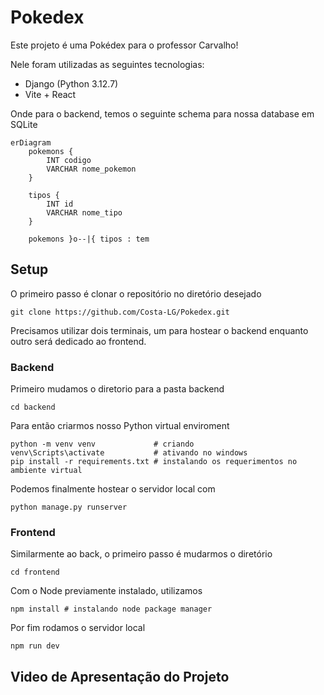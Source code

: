 # Pokedex

Este projeto é uma Pokédex para o professor Carvalho!

Nele foram utilizadas as seguintes tecnologias:

- Django (Python 3.12.7)
- Vite + React

Onde para o backend, temos o seguinte schema para nossa database em SQLite

```mermaid
erDiagram
    pokemons {
        INT codigo
        VARCHAR nome_pokemon
    }
    
    tipos {
        INT id
        VARCHAR nome_tipo
    }
	
    pokemons }o--|{ tipos : tem
```



## Setup

O primeiro passo é clonar o repositório no diretório desejado
```terminal
git clone https://github.com/Costa-LG/Pokedex.git
```

Precisamos utilizar dois terminais, um para hostear o backend enquanto outro será dedicado ao frontend.

### Backend
Primeiro mudamos o diretorio para a pasta backend
```terminal
cd backend
```

Para então criarmos nosso Python virtual enviroment
```terminal
python -m venv venv             # criando
venv\Scripts\activate           # ativando no windows
pip install -r requirements.txt # instalando os requerimentos no ambiente virtual
```

Podemos finalmente hostear o servidor local com
```terminal
python manage.py runserver
```

### Frontend
Similarmente ao back, o primeiro passo é mudarmos o diretório
```terminal
cd frontend
```
Com o Node previamente instalado, utilizamos
```
npm install # instalando node package manager
```
Por fim rodamos o servidor local
```
npm run dev
```

## Video de Apresentação do Projeto


